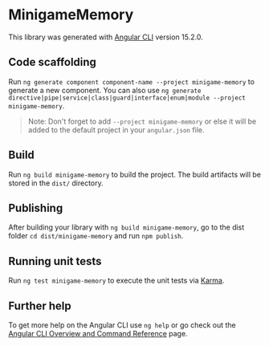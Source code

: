 # MinigameMemory

This library was generated with [Angular CLI](https://github.com/angular/angular-cli) version 15.2.0.

## Code scaffolding

Run `ng generate component component-name --project minigame-memory` to generate a new component. You can also use `ng generate directive|pipe|service|class|guard|interface|enum|module --project minigame-memory`.
> Note: Don't forget to add `--project minigame-memory` or else it will be added to the default project in your `angular.json` file. 

## Build

Run `ng build minigame-memory` to build the project. The build artifacts will be stored in the `dist/` directory.

## Publishing

After building your library with `ng build minigame-memory`, go to the dist folder `cd dist/minigame-memory` and run `npm publish`.

## Running unit tests

Run `ng test minigame-memory` to execute the unit tests via [Karma](https://karma-runner.github.io).

## Further help

To get more help on the Angular CLI use `ng help` or go check out the [Angular CLI Overview and Command Reference](https://angular.io/cli) page.
